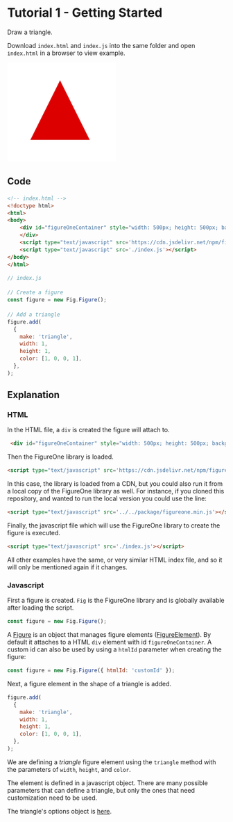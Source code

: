 # Tutorial 1 - Getting Started

Draw a triangle.

Download `index.html` and `index.js` into the same folder and open `index.html` in a browser to view example.

![](./example.png)

## Code

```html
<!-- index.html -->
<!doctype html>
<html>
<body>
    <div id="figureOneContainer" style="width: 500px; height: 500px; background-color: black;">
    </div>
    <script type="text/javascript" src='https://cdn.jsdelivr.net/npm/figureone@0.7.4/figureone.min.js'></script>
    <script type="text/javascript" src='./index.js'></script>
</body>
</html>
```

```js
// index.js

// Create a figure
const figure = new Fig.Figure();

// Add a triangle
figure.add(
  {
    make: 'triangle',
    width: 1,
    height: 1,
    color: [1, 0, 0, 1],
  },
);


```
## Explanation

### HTML
In the HTML file, a `div` is created the figure will attach to.
```html
 <div id="figureOneContainer" style="width: 500px; height: 500px; background-color: black;">
 ```

Then the FigureOne library is loaded.
```html
<script type="text/javascript" src='https://cdn.jsdelivr.net/npm/figureone@0.7.4/figureone.min.js'></script>
```
In this case, the library is loaded from a CDN, but you could also run it from a local copy of the FigureOne library as well. For instance, if you cloned this repository, and wanted to run the local version you could use the line:
```html
<script type="text/javascript" src='../../package/figureone.min.js'></script>
```

Finally, the javascript file which will use the FigureOne library to create the figure is executed.

```html
<script type="text/javascript" src='./index.js'></script>
```

All other examples have the same, or very similar HTML index file, and so it will only be mentioned again if it changes.

### Javascript

First a figure is created. `Fig` is the FigureOne library and is globally available after loading the script.

```js
const figure = new Fig.Figure();
```

A [Figure](https://airladon.github.io/FigureOne/api/#figure) is an object that manages figure elements ([FigureElement](https://airladon.github.io/FigureOne/api/#figureelement)). By default it attaches to a HTML `div` element with id `figureOneContainer`. A custom id can also be used by using a `htmlId` parameter when creating the figure:

```js
const figure = new Fig.Figure({ htmlId: 'customId' });
```

Next, a figure element in the shape of a triangle is added.

```js
figure.add(
  {
    make: 'triangle',
    width: 1,
    height: 1,
    color: [1, 0, 0, 1],
  },
);

```

We are defining a *triangle* figure element using the `triangle` method with the parameters of `width`, `height`, and `color`.

The element is defined in a javascript object. There are many possible parameters that can define a triangle, but only the ones that need customization need to be used.

The triangle's options object is [here](https://airladon.github.io/FigureOne/api/#obj_triangle).
